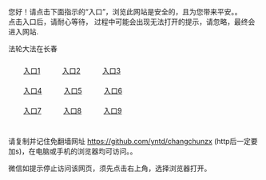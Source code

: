 您好！请点击下面指示的“入口”，浏览此网站是安全的，且为您带来平安。。 <br/>
点击入口后，请耐心等待， 过程中可能会出现无法打开的提示，请忽略，最终会进入网站. </br>

法轮大法在长春<br/>
<div style="padding:10px"><a style="margin:20px" target="_blank" href="https://d2do0oav6vw155.cloudfront.net/2Qpsp?vplhrnef" id="ccLink1" rel="nofollow">入口1</a> <a target="_blank" style="margin:20px" href="https://dmqzsln44b3rb.cloudfront.net/2Qpsp?mtjcjokr" id="ccLink2" rel="nofollow">入口2</a> <a style="margin:20px" target="_blank" href="https://d3nupzqc85ahn9.cloudfront.net/2Qpsp?coxxmqbl" id="ccLink3" rel="nofollow">入口3</a></div>

<div style="padding:10px" ><a style="margin:20px" target="_blank" href="https://d2do0oav6vw155.cloudfront.net/2Qpsp?vplhrnef" id="ccLink4" rel="nofollow">入口4</a> <a style="margin:20px" href="https://dmqzsln44b3rb.cloudfront.net/2Qpsp?mtjcjokr" target="_blank" id="ccLink5" rel="nofollow">入口5</a> <a style="margin:20px" href="https://d3nupzqc85ahn9.cloudfront.net/2Qpsp?coxxmqbl" target="_blank" id="ccLink6" rel="nofollow">入口6</a></div>

<div style="padding:10px"><a style="margin:20px" target="_blank" href="https://d2do0oav6vw155.cloudfront.net/2Qpsp?vplhrnef" id="ccLink7" rel="nofollow">入口7</a> <a style="margin:20px" href="https://dmqzsln44b3rb.cloudfront.net/2Qpsp?mtjcjokr" target="_blank" id="ccLink8" rel="nofollow">入口8</a> <a style="margin:20px" target="_blank" href="https://d3nupzqc85ahn9.cloudfront.net/2Qpsp?coxxmqbl" id="ccLink9" rel="nofollow">入口9</a></div>

<br/>



请复制并记住免翻墙网址 https://github.com/yntd/changchunzx (http后一定要加s)，在电脑或手机的浏览器均可访问。。<br/>

微信如提示停止访问该网页，须先点击右上角，选择浏览器打开。
